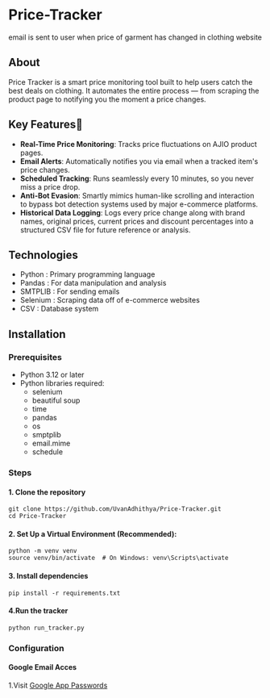 # Price-Tracker
email is sent to user when price of garment has changed in clothing website
## About
Price Tracker is a smart price monitoring tool built to help users catch the best deals on clothing. It automates the entire process — from scraping the product page to notifying you the moment a price changes.
## Key Features🔧
- **Real-Time Price Monitoring**: Tracks price fluctuations on AJIO product pages.
- **Email Alerts**: Automatically notifies you via email when a tracked item's price changes.
- **Scheduled Tracking**: Runs seamlessly every 10 minutes, so you never miss a price drop.
- **Anti-Bot Evasion**: Smartly mimics human-like scrolling and interaction to bypass bot detection systems used by major e-commerce platforms.
- **Historical Data Logging**: Logs every price change along with brand names, original prices, current prices and discount percentages into a structured CSV file for future reference or analysis.
## Technologies
- Python : Primary programming language
- Pandas : For data manipulation and analysis
- SMTPLIB : For sending emails
- Selenium : Scraping data off of e-commerce websites
- CSV : Database system
## Installation
### Prerequisites
- Python 3.12 or later
- Python libraries required:
  - selenium
  - beautiful soup
  - time
  - pandas
  - os
  - smptplib
  - email.mime
  - schedule
### Steps
#### **1. Clone the repository**
```
git clone https://github.com/UvanAdhithya/Price-Tracker.git
cd Price-Tracker
```
#### 2. Set Up a Virtual Environment (Recommended):
```
python -m venv venv
source venv/bin/activate  # On Windows: venv\Scripts\activate
```
#### 3. Install dependencies
```
pip install -r requirements.txt
```
#### 4.Run the tracker
```
python run_tracker.py
```
### Configuration
#### Google Email Acces
1.Visit [Google App Passwords](https://myaccount.google.com/apppasswords)

